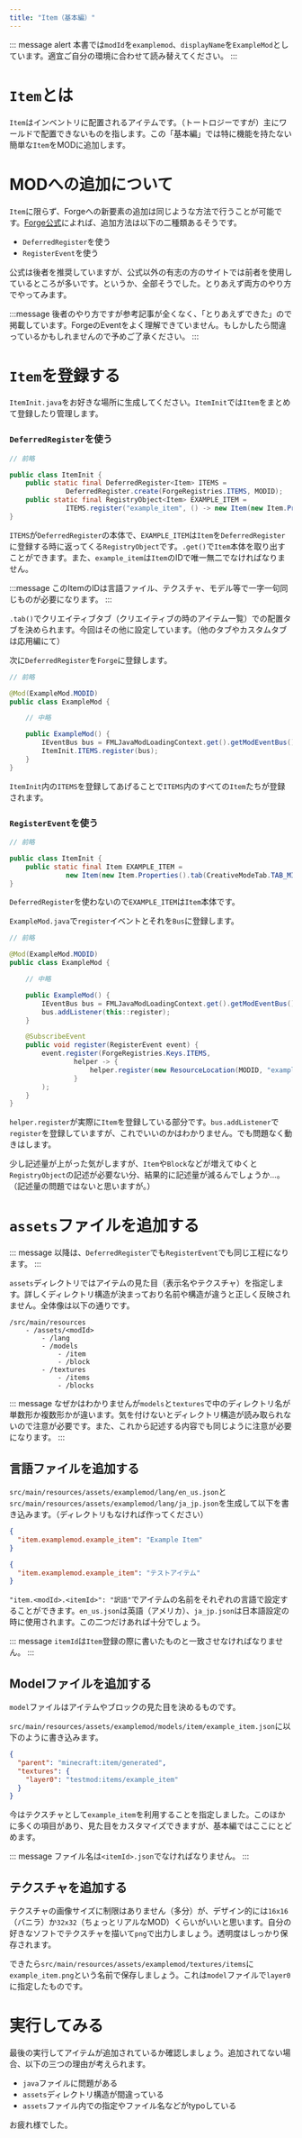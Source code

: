 ```yaml
---
title: "Item（基本編）"
---
```


::: message alert
本書では`modId`を`examplemod`、`displayName`を`ExampleMod`としています。適宜ご自分の環境に合わせて読み替えてください。
:::
# `Item`とは
`Item`はインベントリに配置されるアイテムです。（トートロジーですが）主にワールドで配置できないものを指します。この「基本編」では特に機能を持たない簡単な`Item`をMODに追加します。

# MODへの追加について
`Item`に限らず、Forgeへの新要素の追加は同じような方法で行うことが可能です。[Forge公式](https://docs.minecraftforge.net/en/1.19.x/concepts/registries/)によれば、追加方法は以下の二種類あるそうです。

- `DeferredRegister`を使う
- `RegisterEvent`を使う

公式は後者を推奨していますが、公式以外の有志の方のサイトでは前者を使用しているところが多いです。というか、全部そうでした。とりあえず両方のやり方でやってみます。

:::message
後者のやり方ですが参考記事が全くなく、「とりあえずできた」ので掲載しています。ForgeのEventをよく理解できていません。もしかしたら間違っているかもしれませんので予めご了承ください。
:::

# `Item`を登録する
`ItemInit.java`をお好きな場所に生成してください。`ItemInit`では`Item`をまとめて登録したり管理します。

### `DeferredRegister`を使う

```java:ItemInit.java
// 前略

public class ItemInit {
    public static final DeferredRegister<Item> ITEMS =
              DeferredRegister.create(ForgeRegistries.ITEMS, MODID);
    public static final RegistryObject<Item> EXAMPLE_ITEM =
              ITEMS.register("example_item", () -> new Item(new Item.Properties().tab(CreativeModeTab.TAB_MISC)));
}
```

`ITEMS`が`DeferredRegister`の本体で、`EXAMPLE_ITEM`は`Item`を`DeferredRegister`に登録する時に返ってくる`RegistryObject`です。`.get()`で`Item`本体を取り出すことができます。また、`example_item`は`Item`のIDで唯一無二でなければなりません。

:::message
このItemのIDは言語ファイル、テクスチャ、モデル等で一字一句同じものが必要になります。
:::

`.tab()`でクリエイティブタブ（クリエイティブの時のアイテム一覧）での配置タブを決められます。今回はその他に設定しています。（他のタブやカスタムタブは応用編にて）

次に`DeferredRegister`を`Forge`に登録します。

```java:ExampleMod.java
// 前略

@Mod(ExampleMod.MODID)
public class ExampleMod {

    // 中略

    public ExampleMod() {
        IEventBus bus = FMLJavaModLoadingContext.get().getModEventBus();
        ItemInit.ITEMS.register(bus);
    }
}
```

`ItemInit`内の`ITEMS`を登録してあげることで`ITEMS`内のすべての`Item`たちが登録されます。

### `RegisterEvent`を使う

```java:ItemInit.java
// 前略

public class ItemInit {
    public static final Item EXAMPLE_ITEM =
              new Item(new Item.Properties().tab(CreativeModeTab.TAB_MISC));
}
```
`DeferredRegister`を使わないので`EXAMPLE_ITEM`は`Item`本体です。


`ExampleMod.java`で`register`イベントとそれを`Bus`に登録します。

```java:ExampleMod.java
// 前略

@Mod(ExampleMod.MODID)
public class ExampleMod {

    // 中略

    public ExampleMod() {
        IEventBus bus = FMLJavaModLoadingContext.get().getModEventBus();
        bus.addListener(this::register);
    }

    @SubscribeEvent
    public void register(RegisterEvent event) {
        event.register(ForgeRegistries.Keys.ITEMS,
                helper -> {
                    helper.register(new ResourceLocation(MODID, "example_item"), ItemInit.EXAMPLE_ITEM);
                }
        );
    }
}
```

`helper.register`が実際に`Item`を登録している部分です。`bus.addListener`で`register`を登録していますが、これでいいのかはわかりません。でも問題なく動きはします。

少し記述量が上がった気がしますが、`Item`や`Block`などが増えてゆくと`RegistryObject`の記述が必要ない分、結果的に記述量が減るんでしょうか...。（記述量の問題ではないと思いますが。）

# `assets`ファイルを追加する
::: message
以降は、`DeferredRegister`でも`RegisterEvent`でも同じ工程になります。
:::

`assets`ディレクトリではアイテムの見た目（表示名やテクスチャ）を指定します。詳しくディレクトリ構造が決まっており名前や構造が違うと正しく反映されません。全体像は以下の通りです。

```
/src/main/resources
    - /assets/<modId>
        - /lang
        - /models
            - /item
            - /block
        - /textures
            - /items
            - /blocks
```

::: message
なぜかはわかりませんが`models`と`textures`で中のディレクトリ名が単数形か複数形かが違います。気を付けないとディレクトリ構造が読み取られないので注意が必要です。また、これから記述する内容でも同じように注意が必要になります。
:::

## 言語ファイルを追加する
`src/main/resources/assets/examplemod/lang/en_us.json`と`src/main/resources/assets/examplemod/lang/ja_jp.json`を生成して以下を書き込みます。（ディレクトリもなければ作ってください）

```json:en_us.json
{
  "item.examplemod.example_item": "Example Item"
}
```

```json:ja_jp.json
{
  "item.examplemod.example_item": "テストアイテム"
}
```

`"item.<modId>.<itemId>": "訳語"`でアイテムの名前をそれぞれの言語で設定することができます。`en_us.json`は英語（アメリカ）、`ja_jp.json`は日本語設定の時に使用されます。この二つだけあれば十分でしょう。

::: message
`itemId`は`Item`登録の際に書いたものと一致させなければなりません。
:::

## Modelファイルを追加する
`model`ファイルはアイテムやブロックの見た目を決めるものです。

`src/main/resources/assets/examplemod/models/item/example_item.json`に以下のように書き込みます。
```json:example_item.json
{
  "parent": "minecraft:item/generated",
  "textures": {
    "layer0": "testmod:items/example_item"
  }
}
```
今はテクスチャとして`example_item`を利用することを指定しました。このほかに多くの項目があり、見た目をカスタマイズできますが、基本編ではここにとどめます。

::: message
ファイル名は`<itemId>.json`でなければなりません。
:::

## テクスチャを追加する
テクスチャの画像サイズに制限はありません（多分）が、デザイン的には`16x16`（バニラ）か`32x32`（ちょっとリアルなMOD）くらいがいいと思います。自分の好きなソフトでテクスチャを描いて`png`で出力しましょう。透明度はしっかり保存されます。

できたら`src/main/resources/assets/examplemod/textures/items`に`example_item.png`という名前で保存しましょう。これは`model`ファイルで`layer0`に指定したものです。

# 実行してみる
最後の実行してアイテムが追加されているか確認しましょう。追加されてない場合、以下の三つの理由が考えられます。

- `java`ファイルに問題がある
- `assets`ディレクトリ構造が間違っている
- `assets`ファイル内での指定やファイル名などがtypoしている

お疲れ様でした。